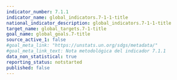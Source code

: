 ```yaml
---
indicator_number: 7.1.1
indicator_name: global_indicators.7-1-1-title
national_indicator_description: global_indicators.7-1-1-title
target_name: global_targets.7-1-title
goal_name: global_goals.7-title
source_active_1: false
#goal_meta_link: "https://unstats.un.org/sdgs/metadata/"
#goal_meta_link_text: Nota metodológica del indicador 7.1.1
data_non_statistical: true
reporting_status: notstarted
published: false
---
```

